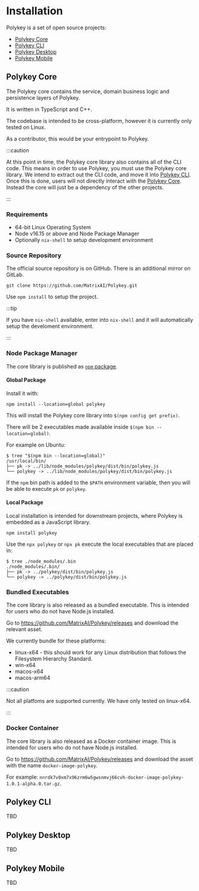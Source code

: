 # Installation

Polykey is a set of open source projects:

- [Polykey Core](https://github.com/MatrixAI/Polykey)
- [Polykey CLI](https://github.com/MatrixAI/Polykey-CLI)
- [Polykey Desktop](https://github.com/MatrixAI/Polykey-Desktop)
- [Polykey Mobile](https://github.com/MatrixAI/Polykey-Mobile)

## Polykey Core

The Polykey core contains the service, domain business logic and persistence layers of Polykey.

It is written in TypeScript and C++.

The codebase is intended to be cross-platform, however it is currently only tested on Linux.

As a contributor, this would be your entrypoint to Polykey.

:::caution

At this point in time, the Polykey core library also contains all of the CLI code. This means in order to use Polykey, you must use the Polykey core library.
We intend to extract out the CLI code, and move it into [Polykey CLI](https://github.com/MatrixAI/Polykey-CLI).
Once this is done, users will not directly interact with the [Polykey Core](https://github.com/MatrixAI/Polykey). Instead the core will just be a dependency of the other projects.

:::

### Requirements

- 64-bit Linux Operating System
- Node v16.15 or above and Node Package Manager
- Optionally `nix-shell` to setup development environment

### Source Repository

The official source repository is on GitHub. There is an additional mirror on GitLab.

```shell
git clone https://github.com/MatrixAI/Polykey.git
```

Use `npm install` to setup the project.

:::tip

If you have `nix-shell` available, enter into `nix-shell` and it will automatically setup the develoment environment.

:::

### Node Package Manager

The core library is published as [`npm` package](https://www.npmjs.com/package/polykey).

#### Global Package

Install it with:

```shell
npm install --location=global polykey
```

This will install the Polykey core library into `$(npm config get prefix)`.

There will be 2 executables made available inside `$(npm bin --location=global)`.

For example on Ubuntu:

```shell-session
$ tree "$(npm bin --location=global)"
/usr/local/bin/
├── pk -> ../lib/node_modules/polykey/dist/bin/polykey.js
└── polykey -> ../lib/node_modules/polykey/dist/bin/polykey.js
```

If the `npm` bin path is added to the `$PATH` environment variable, then you will be able to execute `pk` or `polykey`.

#### Local Package

Local installation is intended for downstream projects, where Polykey is embedded as a JavaScript library.

```shell
npm install polykey
```

Use the `npx polykey` or `npx pk` execute the local executables that are placed in:

```shell-session
$ tree ./node_modules/.bin
./node_modules/.bin/
├── pk -> ../polykey/dist/bin/polykey.js
└── polykey -> ../polykey/dist/bin/polykey.js
```

### Bundled Executables

The core library is also released as a bundled executable. This is intended for users who do not have Node.js installed.

Go to https://github.com/MatrixAI/Polykey/releases and download the relevant asset.

We currently bundle for these platforms:

- linux-x64 - this should work for any Linux distribution that follows the Filesystem Hierarchy Standard.
- win-x64
- macos-x64
- macos-arm64

:::caution

Not all platfoms are supported currently. We have only tested on linux-x64.

:::

### Docker Container

The core library is also released as a Docker container image. This is intended for users who do not have Node.js installed.

Go to https://github.com/MatrixAI/Polykey/releases and download the asset with the name `docker-image-polykey`.

For example: `nnrdk7v0xm7x96zrm6w5gwsnmvj66cvh-docker-image-polykey-1.0.1-alpha.0.tar.gz`.

## Polykey CLI

TBD

## Polykey Desktop

TBD

## Polykey Mobile

TBD
